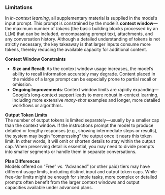 ### Limitations

In *in-context learning*, all supplementary material is supplied in the model’s input prompt. This prompt is constrained by the model’s **context window**—the maximum number of *tokens* (the basic building blocks processed by an LLM) that can be included, encompassing prompt text, attachments, and any conversation history. Although a detailed understanding of tokens is not strictly necessary, the key takeaway is that larger inputs consume more tokens, thereby reducing the available capacity for additional content.

**Context Window Constraints**  
- **Size and Recall**: As the context window usage increases, the model’s ability to recall information accurately may degrade. Content placed in the middle of a large prompt can be especially prone to partial recall or omission.  
- **Ongoing Improvements**: Context window limits are rapidly expanding—[Google’s long-context support](https://ai.google.dev/gemini-api/docs/long-context) leads to more robust in-context learning, including more extensive *many-shot* examples and longer, more detailed workflows or algorithms.

**Output Token Limits**  
The number of output tokens is limited separately—usually by a smaller cap than the context window. If the instructions prompt the model to produce detailed or lengthy responses (e.g., showing intermediate steps or results), the system may begin “compressing” the output once it nears this token limit. In other words, it will omit or shorten details to stay within the output cap. When preserving detail is essential, you may need to divide prompts into smaller segments or handle them in separate conversations.

**Plan Differences**  
Models offered on “Free” vs. “Advanced” (or other paid) tiers may have different usage limits, including distinct input and output token caps. While free-tier limits might be enough for simple tasks, more complex or detailed prompts often benefit from the larger context windows and output capacities available under advanced plans.